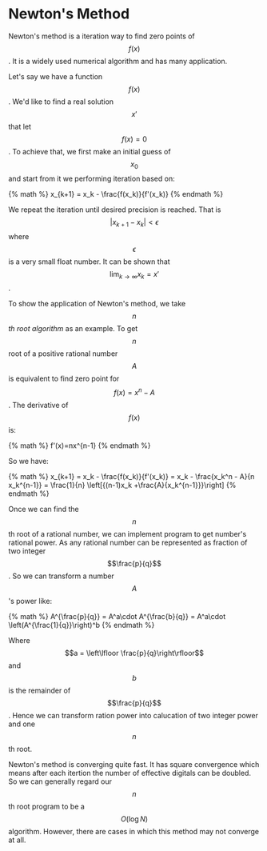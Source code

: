 # Newton's Method

Newton's method is a iteration way to find zero points of $$f(x)$$. It is a widely used
numerical algorithm and has many application.

Let's say we have a function $$f(x)$$. We'd like to find a real solution $$x'$$ that let
$$f(x) = 0$$. To achieve that, we first make an initial guess of $$x_0$$ and start from it
we performing iteration based on:

{% math %}
x_{k+1} = x_k - \frac{f(x_k)}{f'(x_k)}
{% endmath %}

We repeat the iteration until desired precision is reached. That is $$|x_{k + 1} - x_{k}| < \epsilon$$
where $$\epsilon$$ is a very small float number. It can be shown that $$\lim_{k\rightarrow\infty}x_k=x'$$.

To show the application of Newton's method, we take *$$n$$th root algorithm* as an example.
To get $$n$$ root of a positive rational number $$A$$ is equivalent to find zero point for
$$f(x) = x^n - A$$. The derivative of $$f(x)$$ is:

{% math %}
f'(x)=nx^{n-1}
{% endmath %}

So we have:

{% math %}
x_{k+1} = x_k - \frac{f(x_k)}{f'(x_k)}
 = x_k - \frac{x_k^n - A}{n x_k^{n-1}}
 = \frac{1}{n} \left[{(n-1)x_k +\frac{A}{x_k^{n-1}}}\right]
{% endmath %}

Once we can find the $$n$$th root of a rational number, we can implement program to get number's rational power.
As any rational number can be represented as fraction of two integer $$\frac{p}{q}$$. So we can transform
a number $$A$$'s power like:

{% math %}
A^{\frac{p}{q}} = A^a\cdot A^{\frac{b}{q}} = A^a\cdot \left(A^{\frac{1}{q}}\right)^b
{% endmath %}

Where $$a = \left\lfloor \frac{p}{q}\right\rfloor$$ and $$b$$ is the remainder of $$\frac{p}{q}$$. Hence we can
transform ration power into calucation of two integer power and one $$n$$th root.

Newton's method is converging quite fast. It has square convergence which means after each itertion
the number of effective digitals can be doubled. So we can generally regard our $$n$$th root program
to be a $$O(\log N)$$ algorithm. However, there are cases in which this method may not converge at all.
